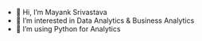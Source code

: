 - 👋 Hi, I’m Mayank Srivastava
- 👀 I’m interested in Data Analytics & Business Analytics
- 🌱 I’m using Python for Analytics

<!---
mayanksri05/mayanksri05 is a ✨ special ✨ repository because its `README.md` (this file) appears on your GitHub profile.
You can click the Preview link to take a look at your changes.
--->

